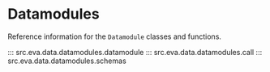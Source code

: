 # Datamodules

Reference information for the `Datamodule` classes and functions.

::: src.eva.data.datamodules.datamodule
::: src.eva.data.datamodules.call
::: src.eva.data.datamodules.schemas